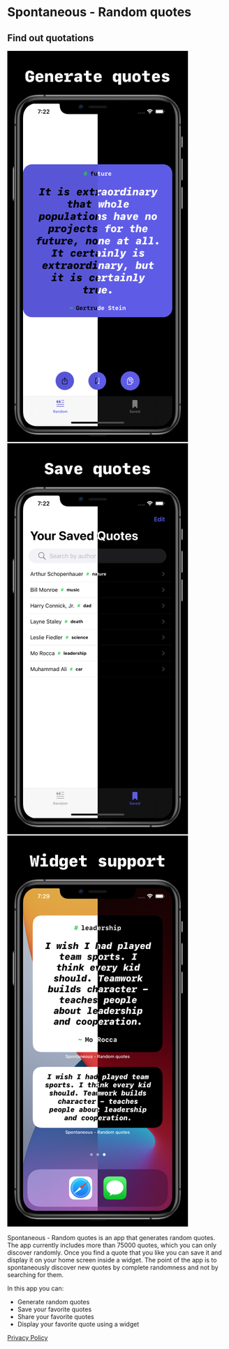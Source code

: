 # Spontaneous - Random quotes
## Find out quotations

![1|414×896,20%](https://github.com/FranicevicNikola/DiscoverRandomQuotes/blob/main/Generate%20quotesiPhone%2011%20Pro%20Max.png)
![2|414×896,20%](https://github.com/FranicevicNikola/DiscoverRandomQuotes/blob/main/Save%20quotesiPhone%2011%20Pro%20Max.png)
![3|414×896,20%](https://github.com/FranicevicNikola/DiscoverRandomQuotes/blob/main/WidgetiPhone%2011%20Pro%20Max.png)

Spontaneous - Random quotes is an app that generates random quotes. The app currently includes more than 75000 quotes, which you can only discover randomly. Once you find a quote that you like you can save it and display it on your home screen inside a widget. The point of the app is to spontaneously discover new quotes by complete randomness and not by searching for them.

In this app you can:

* Generate random quotes
* Save your favorite quotes
* Share your favorite quotes
* Display your favorite quote using a widget


[Privacy Policy](privacyPolicy.md)
